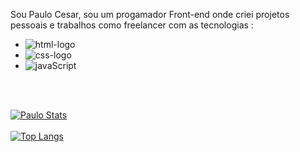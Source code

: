  
 Sou Paulo Cesar, sou um progamador Front-end onde criei projetos pessoais e trabalhos como freelancer com as tecnologias :
<br>
- <img src="https://img.shields.io/badge/HTML5-E34F26?style=for-the-badge&logo=html5&logoColor=white" alt="html-logo"/>
 
- <img src="https://img.shields.io/badge/CSS3-1572B6?style=for-the-badge&logo=css3&logoColor=white" alt="css-logo"/>

- <img src="https://img.shields.io/badge/JavaScript-323330?style=for-the-badge&logo=javascript&logoColor=F7DF1E" alt="javaScript"/>
<br>
<br>

[![Paulo Stats](https://github-readme-stats.vercel.app/api?username=paulocesar34)](https://github.com/anuraghazra/github-readme-stats)
<br>
<br>
[![Top Langs](https://github-readme-stats.vercel.app/api/top-langs/?username=paulocesar34)](https://github.com/anuraghazra/github-readme-stats)
